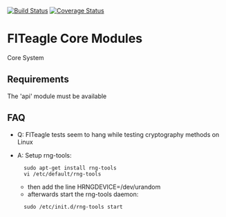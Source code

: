 [![Build Status](https://travis-ci.org/FITeagle/core.svg?branch=master)](https://travis-ci.org/FITeagle/core)
[![Coverage Status](https://coveralls.io/repos/FITeagle/core/badge.svg)](https://coveralls.io/r/FITeagle/core)

FITeagle Core Modules
=====================

Core System

Requirements
---

  The 'api' module must be available


FAQ
---
* Q: FITeagle tests seem to hang while testing cryptography methods on Linux
* A: Setup rng-tools:

  ```
    sudo apt-get install rng-tools
    vi /etc/default/rng-tools
  ```
  * then add the line HRNGDEVICE=/dev/urandom
  * afterwards start the rng-tools daemon:

  ```
    sudo /etc/init.d/rng-tools start

  ```
